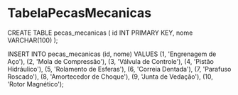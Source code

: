 # TabelaPecasMecanicas

CREATE TABLE pecas_mecanicas (
    id INT PRIMARY KEY,
    nome VARCHAR(100)
);

INSERT INTO pecas_mecanicas (id, nome) VALUES
    (1, 'Engrenagem de Aço'),
    (2, 'Mola de Compressão'),
    (3, 'Válvula de Controle'),
    (4, 'Pistão Hidráulico'),
    (5, 'Rolamento de Esferas'),
    (6, 'Correia Dentada'),
    (7, 'Parafuso Roscado'),
    (8, 'Amortecedor de Choque'),
    (9, 'Junta de Vedação'),
    (10, 'Rotor Magnético');

